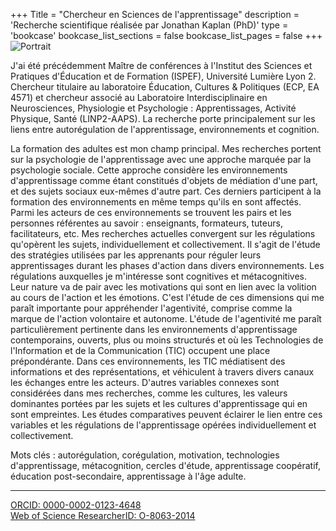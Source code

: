 +++
Title = "Chercheur en Sciences de l'apprentissage"
description = 'Recherche scientifique réalisée par Jonathan Kaplan (PhD)'
type = 'bookcase'
bookcase_list_sections = false
bookcase_list_pages = false
+++
![Portrait](/images/jk-pic.jpg)

J'ai été précédemment Maître de conférences à l'Institut des Sciences et Pratiques d'Éducation et de Formation (ISPEF), Université Lumière Lyon 2. Chercheur titulaire au laboratoire Éducation, Cultures & Politiques (ECP, EA 4571) et chercheur associé au Laboratoire Interdisciplinaire en Neurosciences, Physiologie et Psychologie&nbsp;: Apprentissages, Activité Physique, Santé (LINP2-AAPS). La recherche porte principalement sur les liens entre autorégulation de l'apprentissage, environnements et cognition.

La formation des adultes est mon champ principal. Mes recherches portent sur la psychologie de l'apprentissage avec une approche marquée par la psychologie sociale. Cette approche considère les environnements d'apprentissage comme étant constitués d'objets de médiation d'une part, et des sujets sociaux eux-mêmes d'autre part. Ces derniers participent à la formation des environnements en même temps qu'ils en sont affectés. Parmi les acteurs de ces environnements se trouvent les pairs et les personnes référentes au savoir&nbsp;: enseignants, formateurs, tuteurs, facilitateurs, etc. Mes recherches actuelles convergent sur les régulations qu'opèrent les sujets, individuellement et collectivement. Il s'agit de l'étude des stratégies utilisées par les apprenants pour réguler leurs apprentissages durant les phases d'action dans divers environnements. Les régulations auxquelles je m'intéresse sont cognitives et métacognitives. Leur nature va de pair avec les motivations qui sont en lien avec la volition au cours de l'action et les émotions. C'est l'étude de ces dimensions qui me paraît importante pour appréhender l'agentivité, comprise comme la marque de l'action volontaire et autonome. L'étude de l'agentivité me paraît particulièrement pertinente dans les environnements d'apprentissage contemporains, ouverts, plus ou moins structurés et où les Technologies de l'Information et de la Communication (TIC) occupent une place prépondérante. Dans ces environnements, les TIC médiatisent des informations et des représentations, et véhiculent à travers divers canaux les échanges entre les acteurs. D'autres variables connexes sont considérées dans mes recherches, comme les cultures, les valeurs dominantes portées par les sujets et les cultures d'apprentissage qui en sont empreintes. Les études comparatives peuvent éclairer le lien entre ces variables et les régulations de l'apprentissage opérées individuellement et collectivement.

Mots clés&nbsp;: autorégulation, corégulation, motivation, technologies d'apprentissage, métacognition, cercles d'étude, apprentissage coopératif, éducation post-secondaire, apprentissage à l'âge adulte.
***
[ORCID: 0000-0002-0123-4648](https://orcid.org/0000-0002-0123-4648)  
[Web of Science ResearcherID: O-8063-2014](https://www.webofscience.com/wos/author/record/O-8063-2014)
